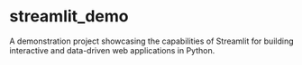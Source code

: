 # streamlit_demo
A demonstration project showcasing the capabilities of Streamlit for building interactive and data-driven web applications in Python. 

